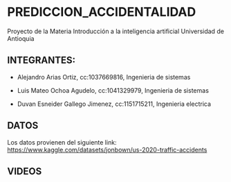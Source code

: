 # PREDICCION_ACCIDENTALIDAD
Proyecto de la Materia Introducción a la inteligencia artificial Universidad de Antioquia

## INTEGRANTES:
* Alejandro Arias Ortiz, cc:1037669816, Ingenieria de sistemas
  
* Luis Mateo Ochoa Agudelo, cc:1041329979, Ingenieria de sistemas
  
* Duvan Esneider Gallego Jimenez, cc:1151715211, Ingenieria electrica

## DATOS
Los datos provienen del siguiente link: https://www.kaggle.com/datasets/jonbown/us-2020-traffic-accidents

## VIDEOS

